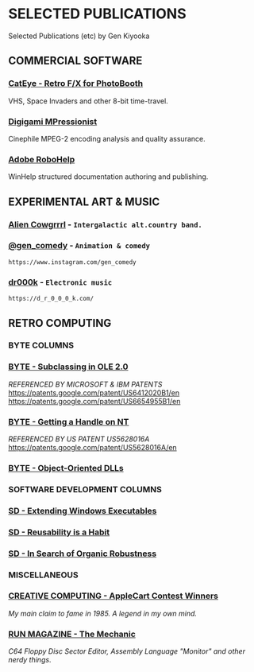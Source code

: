 # SELECTED PUBLICATIONS
Selected Publications (etc) by Gen Kiyooka

## COMMERCIAL SOFTWARE ##

### [CatEye - Retro F/X for PhotoBooth](CatEye/README.md) ###
VHS, Space Invaders and other 8-bit time-travel.

### [Digigami MPressionist](Digigami/README.md) ###
Cinephile MPEG-2 encoding analysis and quality assurance.

### [Adobe RoboHelp](RoboHelp/README.md) ###
WinHelp structured documentation authoring and publishing. 

## EXPERIMENTAL ART & MUSIC ##

### [Alien Cowgrrrl](http://aliencowgrrrl.ca) - `Intergalactic alt.country band.`

### [@gen_comedy](https://www.instagram.com/gen_comedy/) - `Animation & comedy`

`https://www.instagram.com/gen_comedy`

### [dr000k](https://music.apple.com/us/album/freeway-overdrive-single-feat-m5-r0b0t-single/1695416598) - `Electronic music`

`https://d_r_0_0_0_k.com/`

## RETRO COMPUTING
### BYTE COLUMNS
### [**BYTE - Subclassing in OLE 2.0**](BYTE-MAGAZINE/199401%20BYTE%20-%20Subclassing%20in%20OLE%202.0%20-%20KIYOOKA%20GEN.pdf)

*REFERENCED BY MICROSOFT & IBM PATENTS*  
https://patents.google.com/patent/US6412020B1/en  
https://patents.google.com/patent/US6654955B1/en  

### [**BYTE - Getting a Handle on NT**](BYTE-MAGAZINE/199305%20BYTE%20-%20Getting%20a%20Handle%20on%20NT%20-%20KIYOOKA%20GEN.pdf)

*REFERENCED BY US PATENT US5628016A*  
https://patents.google.com/patent/US5628016A/en

### [**BYTE - Object-Oriented DLLs**](BYTE-MAGAZINE/199212%20BYTE%20-%20Object%20Oriented%20DLLs%20-%20KIYOOKA%20GEN.pdf)

### SOFTWARE DEVELOPMENT COLUMNS
### [**SD - Extending Windows Executables**](SD-MAGAZINE/SD.1993.11%20Extending%20Windows%20Executables%20-%20KIYOOKA%20GEN.pdf)

### [**SD - Reusability is a Habit**](SD-MAGAZINE/SD.1994.03%20Reusability%20is%20a%20Habit%20-%20KIYOOKA%20GEN.pdf)

### [**SD - In Search of Organic Robustness**](SD-MAGAZINE/SD.1994.05%20In%20Search%20of%20Organic%20Robustness%20-%20KIYOOKA%20GEN.pdf)  


### MISCELLANEOUS

### [**CREATIVE COMPUTING - AppleCart Contest Winners**](1980s/CREATIVECOMPUTING_SEPTEMBER_1985%20-%20AppleCart%20Contest%20Winners.pdf)
*My main claim to fame in 1985. A legend in my own mind.*

### [**RUN MAGAZINE - The Mechanic**](1980s/RUN_APRIL_1986%20-%20THE%20MECHANIC.pdf)  
*C64 Floppy Disc Sector Editor, Assembly Language "Monitor" and other nerdy things*.


